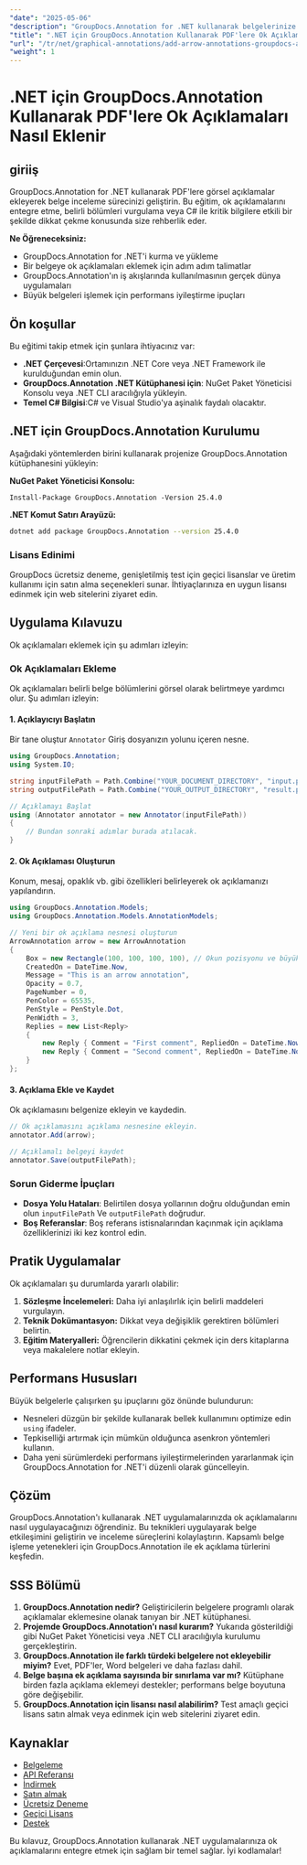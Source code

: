 ```yaml
---
"date": "2025-05-06"
"description": "GroupDocs.Annotation for .NET kullanarak belgelerinize ok açıklamaları eklemeyi öğrenin. Bu kılavuz, kod örnekleriyle adım adım talimatlar sağlar."
"title": ".NET için GroupDocs.Annotation Kullanarak PDF'lere Ok Açıklamaları Nasıl Eklenir"
"url": "/tr/net/graphical-annotations/add-arrow-annotations-groupdocs-annotation-dotnet/"
"weight": 1
---
```


# .NET için GroupDocs.Annotation Kullanarak PDF'lere Ok Açıklamaları Nasıl Eklenir

## giriiş
GroupDocs.Annotation for .NET kullanarak PDF'lere görsel açıklamalar ekleyerek belge inceleme sürecinizi geliştirin. Bu eğitim, ok açıklamalarını entegre etme, belirli bölümleri vurgulama veya C# ile kritik bilgilere etkili bir şekilde dikkat çekme konusunda size rehberlik eder. 

**Ne Öğreneceksiniz:**
- GroupDocs.Annotation for .NET'i kurma ve yükleme
- Bir belgeye ok açıklamaları eklemek için adım adım talimatlar
- GroupDocs.Annotation'ın iş akışlarında kullanılmasının gerçek dünya uygulamaları
- Büyük belgeleri işlemek için performans iyileştirme ipuçları

## Ön koşullar
Bu eğitimi takip etmek için şunlara ihtiyacınız var:
- **.NET Çerçevesi**:Ortamınızın .NET Core veya .NET Framework ile kurulduğundan emin olun.
- **GroupDocs.Annotation .NET Kütüphanesi için**: NuGet Paket Yöneticisi Konsolu veya .NET CLI aracılığıyla yükleyin.
- **Temel C# Bilgisi**:C# ve Visual Studio'ya aşinalık faydalı olacaktır.

## .NET için GroupDocs.Annotation Kurulumu
Aşağıdaki yöntemlerden birini kullanarak projenize GroupDocs.Annotation kütüphanesini yükleyin:

**NuGet Paket Yöneticisi Konsolu:**
```shell
Install-Package GroupDocs.Annotation -Version 25.4.0
```

**.NET Komut Satırı Arayüzü:**
```bash
dotnet add package GroupDocs.Annotation --version 25.4.0
```

### Lisans Edinimi
GroupDocs ücretsiz deneme, genişletilmiş test için geçici lisanslar ve üretim kullanımı için satın alma seçenekleri sunar. İhtiyaçlarınıza en uygun lisansı edinmek için web sitelerini ziyaret edin.

## Uygulama Kılavuzu
Ok açıklamaları eklemek için şu adımları izleyin:

### Ok Açıklamaları Ekleme
Ok açıklamaları belirli belge bölümlerini görsel olarak belirtmeye yardımcı olur. Şu adımları izleyin:

#### 1. Açıklayıcıyı Başlatın
Bir tane oluştur `Annotator` Giriş dosyanızın yolunu içeren nesne.
```csharp
using GroupDocs.Annotation;
using System.IO;

string inputFilePath = Path.Combine("YOUR_DOCUMENT_DIRECTORY", "input.pdf");
string outputFilePath = Path.Combine("YOUR_OUTPUT_DIRECTORY", "result.pdf");

// Açıklamayı Başlat
using (Annotator annotator = new Annotator(inputFilePath))
{
    // Bundan sonraki adımlar burada atılacak.
}
```

#### 2. Ok Açıklaması Oluşturun
Konum, mesaj, opaklık vb. gibi özellikleri belirleyerek ok açıklamanızı yapılandırın.
```csharp
using GroupDocs.Annotation.Models;
using GroupDocs.Annotation.Models.AnnotationModels;

// Yeni bir ok açıklama nesnesi oluşturun
ArrowAnnotation arrow = new ArrowAnnotation
{
    Box = new Rectangle(100, 100, 100, 100), // Okun pozisyonu ve büyüklüğü.
    CreatedOn = DateTime.Now,
    Message = "This is an arrow annotation",
    Opacity = 0.7,
    PageNumber = 0, 
    PenColor = 65535,
    PenStyle = PenStyle.Dot,
    PenWidth = 3,
    Replies = new List<Reply>
    {
        new Reply { Comment = "First comment", RepliedOn = DateTime.Now },
        new Reply { Comment = "Second comment", RepliedOn = DateTime.Now }
    }
};
```

#### 3. Açıklama Ekle ve Kaydet
Ok açıklamasını belgenize ekleyin ve kaydedin.
```csharp
// Ok açıklamasını açıklama nesnesine ekleyin.
annotator.Add(arrow);

// Açıklamalı belgeyi kaydet
annotator.Save(outputFilePath);
```

### Sorun Giderme İpuçları
- **Dosya Yolu Hataları**: Belirtilen dosya yollarının doğru olduğundan emin olun `inputFilePath` Ve `outputFilePath` doğrudur.
- **Boş Referanslar**: Boş referans istisnalarından kaçınmak için açıklama özelliklerinizi iki kez kontrol edin.

## Pratik Uygulamalar
Ok açıklamaları şu durumlarda yararlı olabilir:
1. **Sözleşme İncelemeleri:** Daha iyi anlaşılırlık için belirli maddeleri vurgulayın.
2. **Teknik Dokümantasyon:** Dikkat veya değişiklik gerektiren bölümleri belirtin.
3. **Eğitim Materyalleri:** Öğrencilerin dikkatini çekmek için ders kitaplarına veya makalelere notlar ekleyin.

## Performans Hususları
Büyük belgelerle çalışırken şu ipuçlarını göz önünde bulundurun:
- Nesneleri düzgün bir şekilde kullanarak bellek kullanımını optimize edin `using` ifadeler.
- Tepkiselliği artırmak için mümkün olduğunca asenkron yöntemleri kullanın.
- Daha yeni sürümlerdeki performans iyileştirmelerinden yararlanmak için GroupDocs.Annotation for .NET'i düzenli olarak güncelleyin.

## Çözüm
GroupDocs.Annotation'ı kullanarak .NET uygulamalarınızda ok açıklamalarını nasıl uygulayacağınızı öğrendiniz. Bu teknikleri uygulayarak belge etkileşimini geliştirin ve inceleme süreçlerini kolaylaştırın. Kapsamlı belge işleme yetenekleri için GroupDocs.Annotation ile ek açıklama türlerini keşfedin.

## SSS Bölümü
1. **GroupDocs.Annotation nedir?**
   Geliştiricilerin belgelere programlı olarak açıklamalar eklemesine olanak tanıyan bir .NET kütüphanesi.
2. **Projemde GroupDocs.Annotation'ı nasıl kurarım?**
   Yukarıda gösterildiği gibi NuGet Paket Yöneticisi veya .NET CLI aracılığıyla kurulumu gerçekleştirin.
3. **GroupDocs.Annotation ile farklı türdeki belgelere not ekleyebilir miyim?**
   Evet, PDF'ler, Word belgeleri ve daha fazlası dahil.
4. **Belge başına ek açıklama sayısında bir sınırlama var mı?**
   Kütüphane birden fazla açıklama eklemeyi destekler; performans belge boyutuna göre değişebilir.
5. **GroupDocs.Annotation için lisansı nasıl alabilirim?**
   Test amaçlı geçici lisans satın almak veya edinmek için web sitelerini ziyaret edin.

## Kaynaklar
- [Belgeleme](https://docs.groupdocs.com/annotation/net/)
- [API Referansı](https://reference.groupdocs.com/annotation/net/)
- [İndirmek](https://releases.groupdocs.com/annotation/net/)
- [Satın almak](https://purchase.groupdocs.com/buy)
- [Ücretsiz Deneme](https://releases.groupdocs.com/annotation/net/)
- [Geçici Lisans](https://purchase.groupdocs.com/temporary-license/)
- [Destek](https://forum.groupdocs.com/c/annotation/) 

Bu kılavuz, GroupDocs.Annotation kullanarak .NET uygulamalarınıza ok açıklamalarını entegre etmek için sağlam bir temel sağlar. İyi kodlamalar!